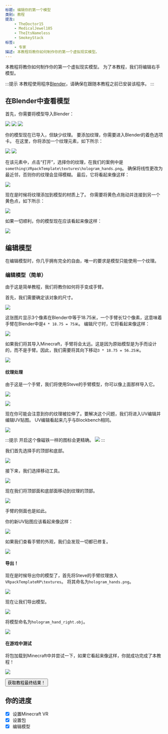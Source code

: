 ```yaml
---
标题: 编辑你的第一个模型
类别: 教程
提及:
    - TheDoctor15
    - MedicalJewel105
    - TheItsNameless
    - SmokeyStack
标签:
    - 专家
描述: 本教程将教你如何制作你的第一个虚拟现实模型。
---
```


本教程将教你如何制作你的第一个虚拟现实模型。
为了本教程，我们将编辑右手模型。

:::提示
本教程使用程序[Blender](https://www.blender.org/download/)，请确保在跟随本教程之前已安装该程序。
:::

## 在Blender中查看模型

首先，你需要将模型导入Blender：

![](/assets/images/vr/tutorial-hand-right/import-1.png)
![](/assets/images/vr/tutorial-hand-right/import-2.png)
![](/assets/images/vr/tutorial-hand-right/import-3.png)

你的模型现在已导入，但缺少纹理。
要添加纹理，你需要进入Blender的着色选项卡。
在这里，你将添加一个纹理元素，如下所示：

![](/assets/images/vr/tutorial-hand-right/shading-add-texture-element.png)
![](/assets/images/vr/tutorial-hand-right/texture-element.png)

在该元素中，点击“打开”，选择你的纹理，在我们的案例中是`something\VRpackTemplate\textures\hologram_hands.png`。
确保将线性更改为最近邻，否则你的纹理会显得模糊。
最后，它将看起来像这样：

![](/assets/images/vr/tutorial-hand-right/texture-element-complete.png)

现在是时候将纹理添加到模型的材质上了。
你需要将黄色点拖动并连接到另一个黄色点，如下所示：

![](/assets/images/vr/tutorial-hand-right/texture-base-connect.png)

如果一切顺利，你的模型现在应该看起来像这样：

![](/assets/images/vr/tutorial-hand-right/texture-on-model.png)

## 编辑模型

在编辑模型时，你几乎拥有完全的自由，唯一的要求是模型只能使用一个纹理。

### 编辑模型（简单）

由于这是简单教程，我们将教你如何将手变成手臂。

首先，我们需要确定该对象的尺寸。

![](/assets/images/vr/tutorial-hand-right/model-dimensions.png)

这张图片显示3个像素在Blender中等于18.75米，一个手臂长12个像素，这意味着手臂在Blender中是`4 * 18.75 = 75米`。
编辑尺寸时，它将看起来像这样：

![](/assets/images/vr/tutorial-hand-right/edited-dimensions-1.png)

如果我们将其导入Minecraft，手臂将会太远。这是因为原始模型是为手而设计的，而不是手臂。因此，我们需要将其向下移动`3 * 18.75 = 56.25米`。

![](/assets/images/vr/tutorial-hand-right/edited-dimensions-2.png)

#### 纹理处理

由于这是一个手臂，我们将使用Steve的手臂模型，你可以像上面那样导入它。

![](/assets/images/vr/tutorial-hand-right/hologram-hands-steve.png)

![](/assets/images/vr/tutorial-hand-right/steve-texture-stretched.png)

现在你可能会注意到你的纹理被拉伸了。要解决这个问题，我们将进入UV编辑并编辑UV贴图。
UV编辑看起来几乎与Blockbench相同。

![](/assets/images/vr/tutorial-hand-right/uv-map.png)

:::提示
开启这个像磁铁一样的图标会更精确。
![](/assets/images/vr/tutorial-hand-right/magnet-icon.png)
:::

我们首先选择手的顶部和底部。

![](/assets/images/vr/tutorial-hand-right/uv-map-top-selected.png)

接下来，我们选择移动工具。

![](/assets/images/vr/tutorial-hand-right/uv-map-pos.png)

现在我们将顶部面和底部面移动到纹理的顶部。

![](/assets/images/vr/tutorial-hand-right/uv-map-top-move-up.png)

手臂的侧面也是如此。

你的新UV贴图应该看起来像这样：

![](/assets/images/vr/tutorial-hand-right/uv-map-side-up.png)

如果我们查看手臂的外观，我们会发现一切都已修复。

![](/assets/images/vr/tutorial-hand-right/uv-map-done.png)

#### 导出！

现在是时候导出你的模型了，首先将Steve的手臂纹理放入`VRpackTemplateRP\textures`。
将其命名为`hologram_hands.png`。

![](/assets/images/vr/tutorial-hand-right/export-texture.png)

现在让我们导出模型。

![](/assets/images/vr/tutorial-hand-right/export-model-1.png)

将模型命名为`hologram_hand_right.obj`。

![](/assets/images/vr/tutorial-hand-right/export-model-2.png)

#### 在游戏中测试

将包加载到Minecraft中并尝试一下，如果它看起来像这样，你就成功完成了本教程！

![](/assets/images/vr/tutorial-hand-right/export-done.png)

<Button link="https://github.com/Bedrock-OSS/wiki-addon/releases/download/download/vr_edit_model.mcpack">
    获取教程最终结果！
</Button>

## 你的进度

-   [x] 设置Minecraft VR
-   [x] 设置包
-   [x] 编辑模型